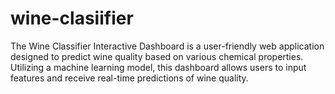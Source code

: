 # wine-clasiifier
The Wine Classifier Interactive Dashboard is a user-friendly web application designed to predict wine quality based on various chemical properties. Utilizing a machine learning model, this dashboard allows users to input features and receive real-time predictions of wine quality.

